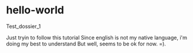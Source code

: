 # hello-world
Test_dossier_1

Just tryin to follow this tutorial 
Since english is not my native language, i'm doing my best to understand
But well, seems to be ok for now.
=).
